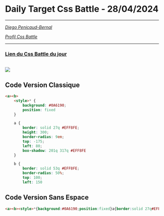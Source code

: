 # Daily Target Css Battle - 28/04/2024

<hr>

[<em>Diego Penicaud-Bernal</em>](https://github.com/Diego-PB)

[<em>Profil Css Battle</em>](https://cssbattle.dev/player/diegopb)

<hr>

### [Lien du Css Battle du jour](https://cssbattle.dev/play/hPRLFZclbM0kXykP0iqB)

<br>
<img src="https://firebasestorage.googleapis.com/v0/b/cssbattleapp.appspot.com/o/user%2Fummd3POvEDfFyeFvVdOMG3OOrwE2%2Ftargets%2Ftarget_yHa5GCi.png?alt=media">

## Code Version Classique

```html
<a><b>
    <style>* {
        background: #0A6190;
        position: fixed
    }

    a {
        border: solid 27q #EFF8FE;
        height: 300;
        border-radius: 9em;
        top: -175;
        left: 80;
        box-shadow: 201q 317q #EFF8FE
    }

    b {
        border: solid 53q #EFF8FE;
        border-radius: 50%;
        top: 100;
        left: 150
```

## Code Version Sans Espace

```html
<a><b><style>*{background:#0A6190;position:fixed}a{border:solid 27q#EFF8FE;height:300;border-radius:9em;top:-175;left:80;box-shadow:201q 317q#EFF8FE}b{border:solid 53q#EFF8FE;border-radius:50%;top:100;left:150
```